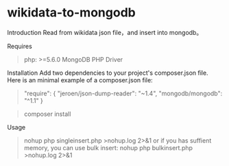 # wikidata-to-mongodb

Introduction
Read from wikidata json file，and insert into mongodb。

Requires  
> php: >=5.6.0
> MongoDB PHP Driver

Installation
Add two dependencies to your project's composer.json file. Here is an minimal example of a composer.json file:

> "require": {
>   "jeroen/json-dump-reader": "~1.4",
>   "mongodb/mongodb": "^1.1"
> }

>composer install

Usage
> nohup php singleinsert.php >nohup.log 2>&1
> or if you has suffient memory, you can use bulk insert:
> nohup php bulkinsert.php >nohup.log 2>&1
